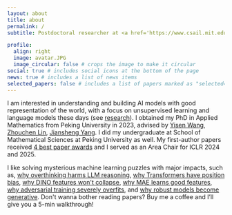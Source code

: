 ```yaml
---
layout: about
title: about
permalink: /
subtitle: Postdoctoral researcher at <a href='https://www.csail.mit.edu/'>MIT CSAIL</a>, advised by <a href="https://people.csail.mit.edu/stefje/">Stefanie Jegelka</a>.

profile:
  align: right
  image: avatar.JPG
  image_circular: false # crops the image to make it circular
social: true # includes social icons at the bottom of the page
news: true # includes a list of news items
selected_papers: false # includes a list of papers marked as "selected={true}"
---
```


I am interested in understanding and building AI models with good representation of the world, with a focus on unsupervised learning and language models these days (see [research](/research)). I obtained my PhD in Applied Mathematics from Peking University in 2023, advised by [Yisen Wang](https://yisenwang.github.io), [Zhouchen Lin](https://zhouchenlin.github.io/), [Jiansheng Yang](https://www.math.pku.edu.cn/jsdw/js_20180628175159671361/y_20180628175159671361/69984.htm). I did my undergraduate at School of Mathematical Sciences at Peking University as well. My first-author papers received [4 best paper awards](./awards) and I served as an Area Chair for ICLR 2024 and 2025.

I like solving mysterious machine learning puzzles with major impacts, such as, [why overthinking harms LLM reasoning](https://arxiv.org/pdf/2502.07266), [why Transformers have position bias](https://www.arxiv.org/pdf/2502.01951), [why DINO features won't collapse](https://arxiv.org/pdf/2303.02387), [why MAE learns good features](https://arxiv.org/pdf/2210.08344), [why adversarial training severely overfits](https://arxiv.org/pdf/2310.19360.pdf), and [why robust models become generative](https://arxiv.org/pdf/2203.13455). Don't wanna bother reading papers? Buy me a coffee and I’ll give you a 5-min walkthrough!

<!-- I occasionally post latest research highlights on [Twitter / X](https://x.com/yifeiwang77/highlights).  -->

<!-- 
My goal is to develop general-purpose models with minimal human efforts, which drives my persistent interests into self-supervised learning of foundation models. My research has contributed to unveiling the key principles underlying these foundation models and designing efficient algorithms to improve their capabilities and safety:
<!-- I work on theoretical principles of foundation models (generative models & representation models) and practical algorithms for improving their capabilities and safety: 
- **Mathematical Principles of Foundation Models**. We established theoretical foundations for a broad spectrum of *Self-Supervised Learning (SSL)* methods that are at the heart of foundation models, from contrastive [[1](http://arxiv.org/pdf/2203.13457), [2](https://openreview.net/pdf?id=VBTJqqWjxMv)], non-contrastive [[3](https://openreview.net/pdf?id=cIbjyd2Vcy)], autoregressive [[4](https://openreview.net/pdf?id=2rPoTgEmjV)], reconstructive [[5](https://arxiv.org/pdf/2210.08344)], to predictive [[6](https://openreview.net/pdf?id=yLpuruMZHE)] approaches. Our recent work further pioneered the first rigorous theory [[7](https://arxiv.org/pdf/2405.18634)] for the *self-correction ability* of LLMs, a key mechanism for LLM reasoning at test time.
- **Improving Model Capabilities**. We leveraged these principles to "debug" and "boost" foundation models. We generalized self-supervised learning to self-adapt to new tasks without retraining [[8](https://arxiv.org/pdf/2405.18193)] ([featured by MIT](https://www.csail.mit.edu/news/machines-self-adapt-new-tasks-without-re-training)), proposed adaptive use of AI-generated data to circumvent data shortage [[9](https://arxiv.org/pdf/2403.12448.pdf)], and significantly enhanced LLMs' long-context understanding through self-identifying key tokens [[10](https://arxiv.org/pdf/2410.23771)].
- **Safe and Trustworthy AI**. We developed principled understandings and algorithms for adversarial robustness [[11](http://arxiv.org/pdf/2203.13455), [12](https://arxiv.org/pdf/2210.07540.pdf), [13](https://arxiv.org/pdf/2310.19360.pdf), [14](https://arxiv.org/pdf/2310.18936.pdf)], interpretability [[15](https://arxiv.org/pdf/2310.18904.pdf), [16](https://arxiv.org/pdf/2403.12459)], and domain generalization [[17](https://arxiv.org/pdf/2210.06807), [18](https://arxiv.org/pdf/2212.09082.pdf), [19](https://arxiv.org/pdf/2310.12793)]. In DynACL [[20](https://arxiv.org/abs/2303.01289)], we built the first self-supervised model that is as robust as the supervised one. We firstly showed that LLMs' core emergent abilities, in-context learning [[21](https://arxiv.org/pdf/2310.06387)] and self-correction [[7](https://arxiv.org/pdf/2405.18634)], can play important roles in safety tasks like jailbreaking, which was [featured and scaled up by Anthropic](https://www.anthropic.com/research/many-shot-jailbreaking).
-->



